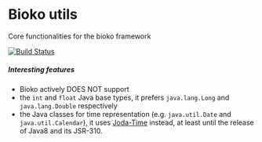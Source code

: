 # Bioko utils

Core functionalities for the bioko framework

[![Build Status](https://travis-ci.org/bioko/utils.png?branch=dev)](https://travis-ci.org/bioko/utils)

##### Interesting features
	
 * Bioko actively DOES NOT support
  * the `int` and `float` Java base types, it prefers `java.lang.Long` and `java.lang.Double` respectively
  * the Java classes for time representation (e.g. `java.util.Date` and `java.util.Calendar`), 
  it uses [Joda-Time](http://www.joda.org/joda-time/) instead, at least until the release of Java8 and its JSR-310.
